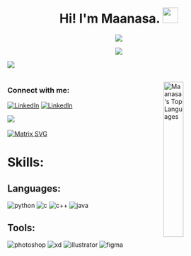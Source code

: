 <h1 align="center">Hi! I'm Maanasa. <img src="https://media.giphy.com/media/hvRJCLFzcasrR4ia7z/giphy.gif" width="35"></h1>

<p align="center"><img src="https://media.giphy.com/media/L1R1tvI9svkIWwpVYr/giphy.gif?cid=ecf05e47ww7unglc4hamcl8zpmpg09bcv0n47c3n27pandr4&rid=giphy.gif&ct=g"></p>

<p align="center">
  <img src="https://readme-typing-svg.demolab.com?font=Fira+Code&size=25&pause=50 0&background=53F8FF00&center=true&vCenter=true&width=435&lines=Welcome+to+my+profile!;I'm+a+Full+Stack+Developer.;I'm+a+UI%2FUX+Designer.;A+Computer+Science+Student.">
</p>

<img src="https://user-images.githubusercontent.com/73097560/115834477-dbab4500-a447-11eb-908a-139a6edaec5c.gif"><br><br>

<img align = "right" src="https://github-readme-stats.vercel.app/api/top-langs/?username=maanza-gs&show_icons=true&hide_border=true&theme=radical" width="30%" alt="Maanasa's Top Languages">

<p align="left">
  <h3 align="left">Connect with me:</h3>
  <a href="https://linkedin.com/in/maanasa-s-a24812211" target="blank"><img src="https://img.shields.io/badge/linkedin-%230077B5.svg?&style=for-the-badge&logo=linkedin&logoColor=white" alt="LinkedIn" /></a>
  <a href="https://dribbble.com/aqianlix" target="blank"><img src="https://img.shields.io/badge/dribbble-%230077B5.svg?&style=for-the-badge&logo=dribbble&logoColor=white" alt="LinkedIn" /></a>
</p>



<img src="https://user-images.githubusercontent.com/73097560/115834477-dbab4500-a447-11eb-908a-139a6edaec5c.gif"><br><br>
[![Matrix SVG](https://raw.githubusercontent.com/rodrigograca31/rodrigograca31/master/matrix.svg)](https://www.youtube.com/watch?v=SDkAGkd4NLc) 

<h1 align="left">Skills:</h1>
<h2>Languages:</h2>
<p><img src = "https://img.shields.io/badge/python-%23F24E1E.svg?style=for-the-badge&logo=python&logoColor=white" alt = "python" />
<img src = "https://img.shields.io/badge/c-%23F24E1E.svg?style=for-the-badge&logo=c&logoColor=white" alt = "c" />
<img src = "https://img.shields.io/badge/cplusplus-%23F24E1E.svg?style=for-the-badge&logo=cplusplus&logoColor=white" alt = "c++" />
<img src = "https://img.shields.io/badge/java-%23F24E1E.svg?style=for-the-badge&logo=java&logoColor=white" alt = "java" /></p>

<h2>Tools:</h2>
<p><img src = "https://img.shields.io/badge/adobe%20photoshop-%23F24E1E.svg?style=for-the-badge&logo=adobe%20photoshop&logoColor=white" alt = "photoshop" />
<img src = "https://img.shields.io/badge/adobe%20xd-%23F24E1E.svg?style=for-the-badge&logo=adobe%20xd&logoColor=white" alt = "xd" />
<img src = "https://img.shields.io/badge/adobe%20illustrator-%23F24E1E.svg?style=for-the-badge&logo=adobe%20illustrator&logoColor=white" alt = "illustrator" />
<img src = "https://img.shields.io/badge/figma-%23F24E1E.svg?style=for-the-badge&logo=figma&logoColor=white" alt = "figma" /></p>

